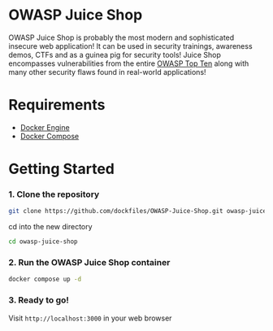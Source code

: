 # OWASP Juice Shop

OWASP Juice Shop is probably the most modern and sophisticated insecure web application! It can be used in security trainings, awareness demos, CTFs and as a guinea pig for security tools! Juice Shop encompasses vulnerabilities from the entire [OWASP Top Ten](https://owasp.org/www-project-top-ten) along with many other security flaws found in real-world applications!

# Requirements

- [Docker Engine](https://www.docker.com)
- [Docker Compose](https://docs.docker.com/compose/install/)

# Getting Started

### 1. Clone the repository

```bash
git clone https://github.com/dockfiles/OWASP-Juice-Shop.git owasp-juice-shop
```

cd into the new directory

```bash
cd owasp-juice-shop
```

### 2. Run the OWASP Juice Shop container

```bash
docker compose up -d
```

### 3. Ready to go!

Visit `http://localhost:3000` in your web browser
